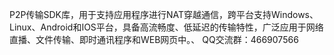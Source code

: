 P2P传输SDK库，用于支持应用程序进行NAT穿越通信，跨平台支持Windows、Linux、Android和IOS平台，具备高流畅度、低延迟的传输特性，广泛应用于网络直播、文件传输、即时通讯程序和WEB网页中。、
QQ交流群：466907566
